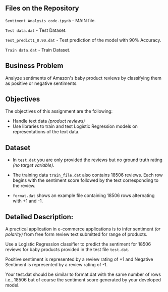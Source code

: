 ## Files on the Repository

`Sentiment Analysis code.ipynb` - MAIN file.

`Test data.dat` - Test Dataset.

`Test_predict1_0.90.dat` - Test prediction of the model with 90% Accuracy.

`Train data.dat` - Train Dataset.

## Business Problem

Analyze sentiments of Amazon's baby product reviews by classifying them as positive or negative sentiments.

## Objectives

The objectives of this assignment are the following:
  - Handle text data *(product reviews)*
  - Use libraries to train and test Logistic Regression models on representations of the text data.

## Dataset

  - In `test.dat` you are only provided the reviews but no ground truth rating *(no target variable)*.

  - The training data `train_file.dat` also contains 18506 reviews. Each row begins with the sentiment score followed by the text corresponding to the review.

  - `format.dat` shows an example file containing 18506 rows alternating with +1 and -1.

## Detailed Description:

A practical application in e-commerce applications is to infer sentiment *(or polarity)* from free form review text submitted for range of products.

Use a Logistic Regression classifier to predict the sentiment for 18506 reviews for baby products provided in the test file `test.dat`. 

Positive sentiment is represented by a review rating of +1 and Negative Sentiment is represented by a review rating of -1. 

<!-- You may choose any appropriate representation of the text data. We suggest experimenting with bag of words and ngram representations, with and without TF-IDF weighting. -->

Your test.dat should be similar to format.dat with the same number of rows i.e., 18506 but of course the sentiment score generated by your developed model.


